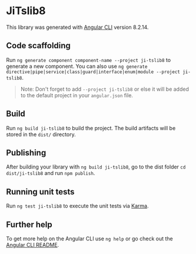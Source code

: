# JiTslib8

This library was generated with [Angular CLI](https://github.com/angular/angular-cli) version 8.2.14.

## Code scaffolding

Run `ng generate component component-name --project ji-tslib8` to generate a new component. You can also use `ng generate directive|pipe|service|class|guard|interface|enum|module --project ji-tslib8`.
> Note: Don't forget to add `--project ji-tslib8` or else it will be added to the default project in your `angular.json` file. 

## Build

Run `ng build ji-tslib8` to build the project. The build artifacts will be stored in the `dist/` directory.

## Publishing

After building your library with `ng build ji-tslib8`, go to the dist folder `cd dist/ji-tslib8` and run `npm publish`.

## Running unit tests

Run `ng test ji-tslib8` to execute the unit tests via [Karma](https://karma-runner.github.io).

## Further help

To get more help on the Angular CLI use `ng help` or go check out the [Angular CLI README](https://github.com/angular/angular-cli/blob/master/README.md).
